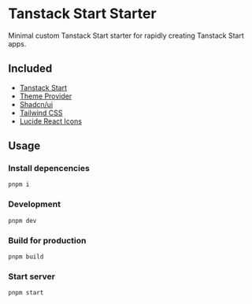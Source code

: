 # Tanstack Start Starter

Minimal custom Tanstack Start starter for rapidly creating Tanstack Start apps.

## Included

- [Tanstack Start](https://tanstack.com/start/latest)
- [Theme Provider](https://gist.github.com/WellDone2094/16107a2a9476b28a5b394bee3fa1b8a3)
- [Shadcn/ui](https://ui.shadcn.com/)
- [Tailwind CSS](https://tailwindcss.com/)
- [Lucide React Icons](https://lucide.dev/)

## Usage

### Install depencencies

```
pnpm i
```

### Development

```
pnpm dev
```

### Build for production

```
pnpm build
```

### Start server

```
pnpm start
```

